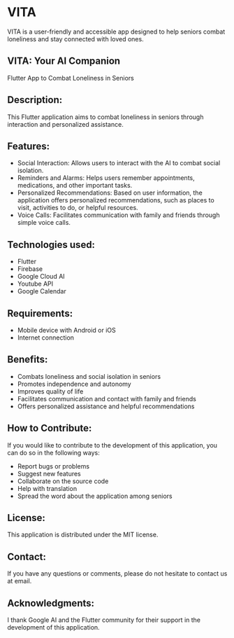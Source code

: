 # VITA
VITA is a user-friendly and accessible app designed to help seniors combat loneliness and stay connected with loved ones.

## VITA: Your AI Companion
Flutter App to Combat Loneliness in Seniors

## Description:
This Flutter application aims to combat loneliness in seniors through interaction and personalized assistance.

## Features:
- Social Interaction: Allows users to interact with the AI to combat social isolation.
- Reminders and Alarms: Helps users remember appointments, medications, and other important tasks.
- Personalized Recommendations: Based on user information, the application offers personalized recommendations, such as places to visit, activities to do, or helpful resources.
- Voice Calls: Facilitates communication with family and friends through simple voice calls.

## Technologies used:
- Flutter
- Firebase
- Google Cloud AI
- Youtube API
- Google Calendar

## Requirements:
- Mobile device with Android or iOS
- Internet connection

## Benefits:
- Combats loneliness and social isolation in seniors
- Promotes independence and autonomy
- Improves quality of life
- Facilitates communication and contact with family and friends
- Offers personalized assistance and helpful recommendations

## How to Contribute:
If you would like to contribute to the development of this application, you can do so in the following ways:

- Report bugs or problems
- Suggest new features
- Collaborate on the source code
- Help with translation
- Spread the word about the application among seniors

## License:
This application is distributed under the MIT license.

## Contact:
If you have any questions or comments, please do not hesitate to contact us at email.

## Acknowledgments:
I thank Google AI and the Flutter community for their support in the development of this application.